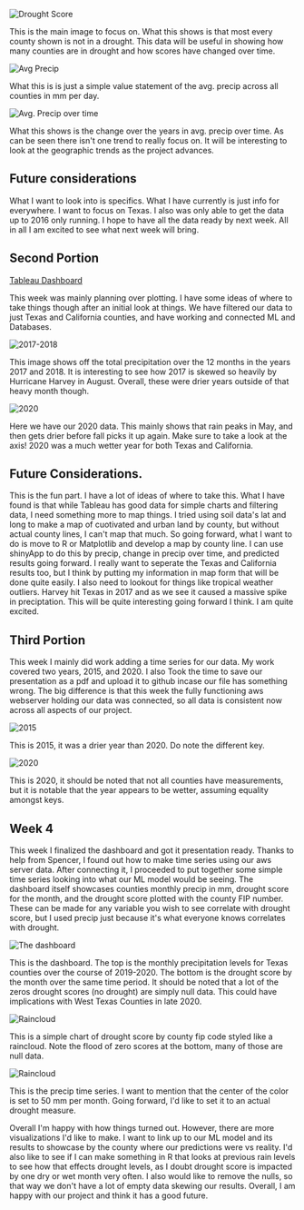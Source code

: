 
![Drought Score](https://github.com/TCJester10/Group-8-final-project/blob/Tessa/Images/Screenshot%20(118).png)

This is the main image to focus on. What this shows is that most every county shown is not in a drought. This data will be useful in showing how many counties are 
in drought and how scores have changed over time. 

![Avg Precip](https://github.com/TCJester10/Group-8-final-project/blob/Tessa/Images/Screenshot%20(119).png)

What this is is just a simple value statement of the avg. precip across all counties in mm per day. 

![Avg. Precip over time](https://github.com/TCJester10/Group-8-final-project/blob/Tessa/Images/Screenshot%20(120).png)

What this shows is the change over the years in avg. precip over time. As can be seen there isn't one trend to really focus on. It will be interesting to look at the 
geographic trends as the project advances. 

## Future considerations
What I want to look into is specifics. What I have currently is just info for everywhere. I want to focus on Texas. I also was only able to get the data up to 2016 only
running. I hope to have all the data ready by next week. All in all I am excited to see what next week will bring. 

## Second Portion 

[Tableau Dashboard](https://public.tableau.com/app/profile/tessa.c5417/viz/ContinuedDroughtworkTXCalifornia/Dashboard1?publish=yes)

This week was mainly planning over plotting. I have some ideas of where to take things though after an initial look at things. We have filtered our data to just Texas and California counties, and have working and connected ML and Databases. 

![2017-2018](https://github.com/TCJester10/Group-8-final-project/blob/main/Images/Screenshot%20(121).png)

This image shows off the total precipitation over the 12 months in the years 2017 and 2018. It is interesting to see how 2017 is skewed so heavily by Hurricane Harvey in 
August. Overall, these were drier years outside of that heavy month though. 

![2020](https://github.com/TCJester10/Group-8-final-project/blob/main/Images/Screenshot%20(122).png)

Here we have our 2020 data. This mainly shows that rain peaks in May, and then gets drier before fall picks it up again. Make sure to take a look at the axis! 2020 was a much wetter year for both Texas and California. 

## Future Considerations. 

This is the fun part. I have a lot of ideas of where to take this. What I have found is that while Tableau has good data for simple charts and filtering data, I need
something more to map things. I tried using soil data's lat and long to make a map of cuotivated and urban land by county, but without actual county lines, I can't map that much. 
So going forward, what I want to do is move to R or Matplotlib and develop a map by county line. I can use shinyApp to do this by precip, change in precip over time, and predicted results going forward. 
I really want to seperate the Texas and California results too, but I think by putting my information in map form that will be done quite easily. I also need to lookout
for things like tropical weather outliers. Harvey hit Texas in 2017 and as we see it caused a massive spike in preciptation. This will be quite interesting going forward I think. I am quite excited. 


## Third Portion

This week I mainly did work adding a time series for our data. My work covered two years, 2015, and 2020. I also Took the time to save our presentation as a pdf and upload it to github incase our file has something wrong. The big difference is that this week the fully functioning aws webserver holding our data was connected, so all data is consistent now across all aspects of our project. 

![2015](https://github.com/TCJester10/Group-8-final-project/blob/Tessa/Images/Screenshot%20(128).png)

This is 2015, it was a drier year than 2020. Do note the different key.

![2020](https://github.com/TCJester10/Group-8-final-project/blob/Tessa/Images/Screenshot%20(129).png)

This is 2020, it should be noted that not all counties have measurements, but it is notable that the year appears to be wetter, assuming equality amongst keys. 

## Week 4

This week I finalized the dashboard and got it presentation ready. Thanks to help from Spencer, I found out how to make time series using our aws server data. After connecting it, I proceeded to put together some simple time series looking into what our ML model would be seeing. The dashboard itself showcases counties monthly precip in mm, drought score for the month, and the drought score plotted with the county FIP number. These can be made for any variable you wish to see correlate with drought score, but I used precip just because it's what everyone knows correlates with drought. 

![The dashboard](https://github.com/TCJester10/Group-8-final-project/blob/Tessa/Images/Screenshot%20(135).png)

This is the dashboard. The top is the monthly precipitation levels for Texas counties over the course of 2019-2020. The bottom is the drought score by the month over the same time period. It should be noted that a lot of the zeros drought scores (no drought) are simply null data. This could have implications with West Texas Counties in late 2020. 

![Raincloud](https://github.com/TCJester10/Group-8-final-project/blob/Tessa/Images/Screenshot%20(133).png)

This is a simple chart of drought score by county fip code styled like a raincloud. Note the flood of zero scores at the bottom, many of those are null data. 

![Raincloud](https://github.com/TCJester10/Group-8-final-project/blob/Tessa/Images/Screenshot%20(132).png)

This is the precip time series. I want to mention that the center of the color is set to 50 mm per month. Going forward, I'd like to set it to an actual drought measure. 

Overall I'm happy with how things turned out. However, there are more visualizations I'd like to make. I want to link up to our ML model and its results to showcase by the county where our predictions were vs reality. I'd also like to see if I can make something in R that looks at previous rain levels to see how that effects drought levels, as I doubt drought score is impacted by one dry or wet month very often. I also would like to remove the nulls, so that way we don't have a lot of empty data skewing our results. Overall, I am happy with our project and think it has a good future. 
